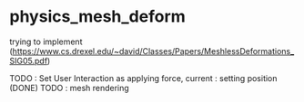 # physics_mesh_deform

trying to implement (https://www.cs.drexel.edu/~david/Classes/Papers/MeshlessDeformations_SIG05.pdf)

TODO : Set User Interaction as applying force, current : setting position (DONE)
TODO : mesh rendering